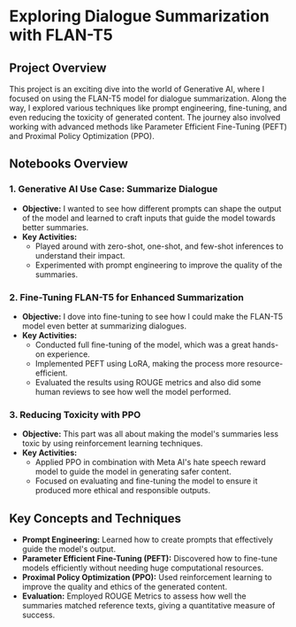 # **Exploring Dialogue Summarization with FLAN-T5**

## **Project Overview**

This project is an exciting dive into the world of Generative AI, where I focused on using the FLAN-T5 model for dialogue summarization. Along the way, I explored various techniques like prompt engineering, fine-tuning, and even reducing the toxicity of generated content. The journey also involved working with advanced methods like Parameter Efficient Fine-Tuning (PEFT) and Proximal Policy Optimization (PPO).

## **Notebooks Overview**

### **1. Generative AI Use Case: Summarize Dialogue**
- **Objective:** I wanted to see how different prompts can shape the output of the model and learned to craft inputs that guide the model towards better summaries.
- **Key Activities:**
  - Played around with zero-shot, one-shot, and few-shot inferences to understand their impact.
  - Experimented with prompt engineering to improve the quality of the summaries.

### **2. Fine-Tuning FLAN-T5 for Enhanced Summarization**
- **Objective:** I dove into fine-tuning to see how I could make the FLAN-T5 model even better at summarizing dialogues.
- **Key Activities:**
  - Conducted full fine-tuning of the model, which was a great hands-on experience.
  - Implemented PEFT using LoRA, making the process more resource-efficient.
  - Evaluated the results using ROUGE metrics and also did some human reviews to see how well the model performed.

### **3. Reducing Toxicity with PPO**
- **Objective:** This part was all about making the model's summaries less toxic by using reinforcement learning techniques.
- **Key Activities:**
  - Applied PPO in combination with Meta AI's hate speech reward model to guide the model in generating safer content.
  - Focused on evaluating and fine-tuning the model to ensure it produced more ethical and responsible outputs.

## **Key Concepts and Techniques**
- **Prompt Engineering:** Learned how to create prompts that effectively guide the model's output.
- **Parameter Efficient Fine-Tuning (PEFT):** Discovered how to fine-tune models efficiently without needing huge computational resources.
- **Proximal Policy Optimization (PPO):** Used reinforcement learning to improve the quality and ethics of the generated content.
- **Evaluation:** Employed ROUGE Metrics to assess how well the summaries matched reference texts, giving a quantitative measure of success.
